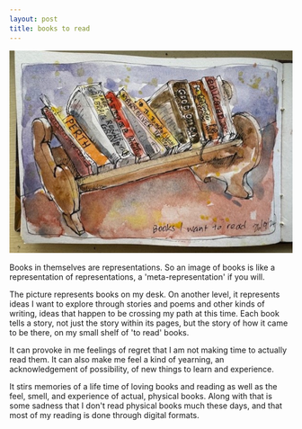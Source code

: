 ```yaml
---
layout: post
title: books to read 
---
```

![Github Images](/images/books.jpg)

Books in themselves are representations.  So an image of books is like a representation of representations, a 'meta-representation' if you will.

The picture represents books on my desk. On another level, it represents ideas I want to explore through stories and poems and other kinds of writing, ideas that happen to be crossing my path at this time.  Each book tells a story, not just the story within its pages, but the story of how it came to be there, on my small shelf of 'to read' books.

 It can provoke in me feelings of regret that I am not making time to actually read them. It can also make me feel a kind of yearning, an acknowledgement of possibility, of new things to learn and experience.

It stirs memories of a life time of loving books and reading as well as the feel, smell, and experience of actual, physical books.  Along with that is some sadness that I don't read physical books much these days, and that most of my reading is done through digital formats.
